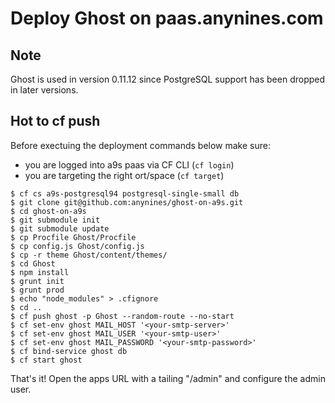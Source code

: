 # Deploy Ghost on paas.anynines.com

## Note

Ghost is used in version 0.11.12 since PostgreSQL support has been dropped in later versions.

## Hot to cf push

Before exectuing the deployment commands below make sure:
- you are logged into a9s paas via CF CLI (`cf login`)
- you are targeting the right ort/space (`cf target`)

```
$ cf cs a9s-postgresql94 postgresql-single-small db
$ git clone git@github.com:anynines/ghost-on-a9s.git
$ cd ghost-on-a9s
$ git submodule init
$ git submodule update
$ cp Procfile Ghost/Procfile
$ cp config.js Ghost/config.js
$ cp -r theme Ghost/content/themes/
$ cd Ghost
$ npm install
$ grunt init
$ grunt prod
$ echo "node_modules" > .cfignore
$ cd ..
$ cf push ghost -p Ghost --random-route --no-start
$ cf set-env ghost MAIL_HOST '<your-smtp-server>'
$ cf set-env ghost MAIL_USER '<your-smtp-user>'
$ cf set-env ghost MAIL_PASSWORD '<your-smtp-password>'
$ cf bind-service ghost db
$ cf start ghost
```

That's it! Open the apps URL with a tailing "/admin" and configure the admin user.

